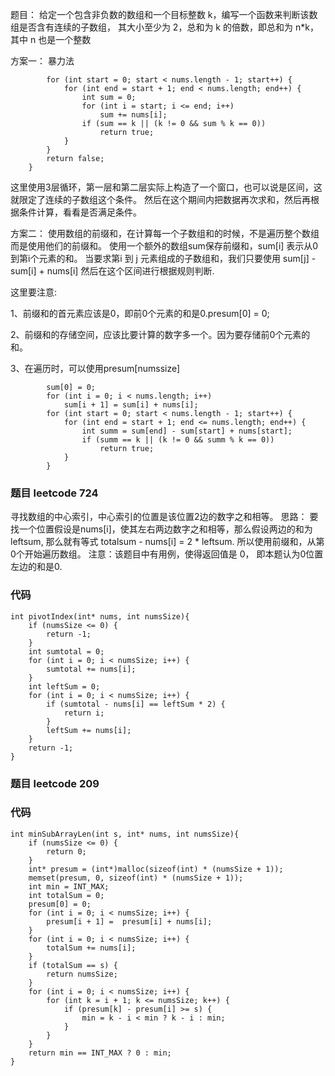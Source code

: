 题目：
给定一个包含非负数的数组和一个目标整数 k，编写一个函数来判断该数组是否含有连续的子数组，
其大小至少为 2，总和为 k 的倍数，即总和为 n*k，其中 n 也是一个整数

方案一： 暴力法
```
        for (int start = 0; start < nums.length - 1; start++) {
            for (int end = start + 1; end < nums.length; end++) {
                int sum = 0;
                for (int i = start; i <= end; i++)
                    sum += nums[i];
                if (sum == k || (k != 0 && sum % k == 0))
                    return true;
            }
        }
        return false;
    }
```

这里使用3层循环，第一层和第二层实际上构造了一个窗口，也可以说是区间，这就限定了连续的子数组这个条件。
然后在这个期间内把数据再次求和，然后再根据条件计算，看看是否满足条件。

方案二：
使用数组的前缀和，在计算每一个子数组和的时候，不是遍历整个数组而是使用他们的前缀和。
使用一个额外的数组sum保存前缀和，sum[i] 表示从0到第i个元素的和。
当要求第i 到 j 元素组成的子数组和，我们只要使用 sum[j] - sum[i] + nums[i]
然后在这个区间进行根据规则判断.

这里要注意:

1、前缀和的首元素应该是0，即前0个元素的和是0.presum[0] = 0;

2、前缀和的存储空间，应该比要计算的数字多一个。因为要存储前0个元素的和。

3、在遍历时，可以使用presum[numssize]

```
        sum[0] = 0;
        for (int i = 0; i < nums.length; i++)
            sum[i + 1] = sum[i] + nums[i];
        for (int start = 0; start < nums.length - 1; start++) {
            for (int end = start + 1; end <= nums.length; end++) {
                int summ = sum[end] - sum[start] + nums[start];
                if (summ == k || (k != 0 && summ % k == 0))
                    return true;
            }
        }
```
### 题目 leetcode 724
寻找数组的中心索引，中心索引的位置是该位置2边的数字之和相等。
思路：
要找一个位置假设是nums[i]，使其左右两边数字之和相等，那么假设两边的和为 leftsum, 那么就有等式 totalsum - nums[i] = 2 * leftsum.
所以使用前缀和，从第0个开始遍历数组。
注意：该题目中有用例，使得返回值是 0， 即本题认为0位置左边的和是0.

### 代码
```
int pivotIndex(int* nums, int numsSize){
    if (numsSize <= 0) {
        return -1;
    }
    int sumtotal = 0;
    for (int i = 0; i < numsSize; i++) {
        sumtotal += nums[i];
    }
    int leftSum = 0;
    for (int i = 0; i < numsSize; i++) {
        if (sumtotal - nums[i] == leftSum * 2) {
            return i;
        }
        leftSum += nums[i];
    }
    return -1;
}
```

### 题目 leetcode 209


### 代码
```
int minSubArrayLen(int s, int* nums, int numsSize){
    if (numsSize <= 0) {
        return 0;
    }
    int* presum = (int*)malloc(sizeof(int) * (numsSize + 1));
    memset(presum, 0, sizeof(int) * (numsSize + 1));
    int min = INT_MAX;
    int totalSum = 0;
    presum[0] = 0;
    for (int i = 0; i < numsSize; i++) {
        presum[i + 1] =  presum[i] + nums[i];
    }
    for (int i = 0; i < numsSize; i++) {
        totalSum += nums[i];
    }
    if (totalSum == s) {
        return numsSize;
    }
    for (int i = 0; i < numsSize; i++) {
        for (int k = i + 1; k <= numsSize; k++) {
            if (presum[k] - presum[i] >= s) {
                min = k - i < min ? k - i : min;
            }
        }
    }
    return min == INT_MAX ? 0 : min;
}
```
